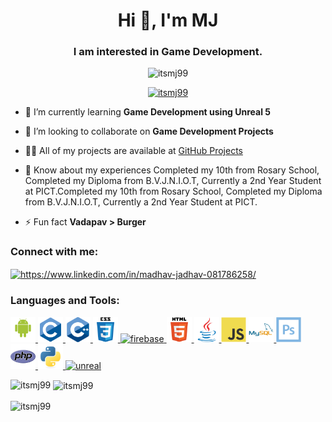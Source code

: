 <h1 align="center">Hi 👋, I'm MJ</h1>
<h3 align="center">I am interested in Game Development.</h3>

<p align="center"> <img src="https://komarev.com/ghpvc/?username=itsmj99&label=Profile%20views&color=0e75b6&style=flat" alt="itsmj99" /> </p>

<p align="center"> <a href="https://github.com/ryo-ma/github-profile-trophy"><img src="https://github-profile-trophy.vercel.app/?username=itsmj99" alt="itsmj99" /></a> </p>

- 🌱 I’m currently learning **Game Development using Unreal 5**

- 👯 I’m looking to collaborate on **Game Development Projects**

- 👨‍💻 All of my projects are available at <a href="https://github.com/ItsMJ99?tab=projects">GitHub Projects</a>

- 📄 Know about my experiences Completed my 10th from Rosary School, Completed my Diploma from B.V.J.N.I.O.T, Currently a 2nd Year Student at PICT.Completed my 10th from Rosary School, Completed my Diploma from B.V.J.N.I.O.T, Currently a 2nd Year Student at PICT.

- ⚡ Fun fact **Vadapav > Burger**

<h3 align="left">Connect with me:</h3>
<p align="left">
<a href="https://linkedin.com/in/https://www.linkedin.com/in/madhav-jadhav-081786258/" target="blank"><img align="center" src="https://raw.githubusercontent.com/rahuldkjain/github-profile-readme-generator/master/src/images/icons/Social/linked-in-alt.svg" alt="https://www.linkedin.com/in/madhav-jadhav-081786258/" height="30" width="40" /></a>
</p>

<h3 align="left">Languages and Tools:</h3>
<p align="left"> <a href="https://developer.android.com" target="_blank" rel="noreferrer"> <img src="https://raw.githubusercontent.com/devicons/devicon/master/icons/android/android-original-wordmark.svg" alt="android" width="40" height="40"/> </a> <a href="https://www.cprogramming.com/" target="_blank" rel="noreferrer"> <img src="https://raw.githubusercontent.com/devicons/devicon/master/icons/c/c-original.svg" alt="c" width="40" height="40"/> </a> <a href="https://www.w3schools.com/cpp/" target="_blank" rel="noreferrer"> <img src="https://raw.githubusercontent.com/devicons/devicon/master/icons/cplusplus/cplusplus-original.svg" alt="cplusplus" width="40" height="40"/> </a> <a href="https://www.w3schools.com/css/" target="_blank" rel="noreferrer"> <img src="https://raw.githubusercontent.com/devicons/devicon/master/icons/css3/css3-original-wordmark.svg" alt="css3" width="40" height="40"/> </a> <a href="https://firebase.google.com/" target="_blank" rel="noreferrer"> <img src="https://www.vectorlogo.zone/logos/firebase/firebase-icon.svg" alt="firebase" width="40" height="40"/> </a> <a href="https://www.w3.org/html/" target="_blank" rel="noreferrer"> <img src="https://raw.githubusercontent.com/devicons/devicon/master/icons/html5/html5-original-wordmark.svg" alt="html5" width="40" height="40"/> </a> <a href="https://www.java.com" target="_blank" rel="noreferrer"> <img src="https://raw.githubusercontent.com/devicons/devicon/master/icons/java/java-original.svg" alt="java" width="40" height="40"/> </a> <a href="https://developer.mozilla.org/en-US/docs/Web/JavaScript" target="_blank" rel="noreferrer"> <img src="https://raw.githubusercontent.com/devicons/devicon/master/icons/javascript/javascript-original.svg" alt="javascript" width="40" height="40"/> </a> <a href="https://www.mysql.com/" target="_blank" rel="noreferrer"> <img src="https://raw.githubusercontent.com/devicons/devicon/master/icons/mysql/mysql-original-wordmark.svg" alt="mysql" width="40" height="40"/> </a> <a href="https://www.photoshop.com/en" target="_blank" rel="noreferrer"> <img src="https://raw.githubusercontent.com/devicons/devicon/master/icons/photoshop/photoshop-line.svg" alt="photoshop" width="40" height="40"/> </a> <a href="https://www.php.net" target="_blank" rel="noreferrer"> <img src="https://raw.githubusercontent.com/devicons/devicon/master/icons/php/php-original.svg" alt="php" width="40" height="40"/> </a> <a href="https://www.python.org" target="_blank" rel="noreferrer"> <img src="https://raw.githubusercontent.com/devicons/devicon/master/icons/python/python-original.svg" alt="python" width="40" height="40"/> </a> <a href="https://unrealengine.com/" target="_blank" rel="noreferrer"> <img src="https://cdn2.unrealengine.com/ue-logo-1400x788-1400x788-8f185e1e3635.jpg" alt="unreal" width="40" height="40"/> </a> </p>

<p><img align="left" src="https://github-readme-stats.vercel.app/api/top-langs?username=itsmj99&show_icons=true&locale=en&layout=compact" alt="itsmj99" /></p>

<p>&nbsp;<img align="center" src="https://github-readme-stats.vercel.app/api?username=itsmj99&show_icons=true&locale=en" alt="itsmj99" /></p>

<p><img align="center" src="https://github-readme-streak-stats.herokuapp.com/?user=itsmj99&" alt="itsmj99"></p>
